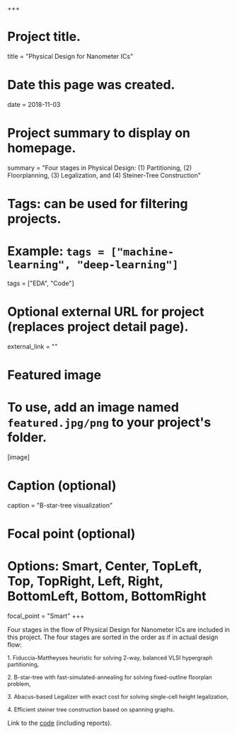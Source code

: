 +++
# Project title.
title = "Physical Design for Nanometer ICs"

# Date this page was created.
date = 2018-11-03

# Project summary to display on homepage.
summary = "Four stages in Physical Design: (1) Partitioning, (2) Floorplanning, (3) Legalization, and (4) Steiner-Tree Construction"

# Tags: can be used for filtering projects.
# Example: `tags = ["machine-learning", "deep-learning"]`
tags = ["EDA", "Code"]

# Optional external URL for project (replaces project detail page).
external_link = ""

# Featured image
# To use, add an image named `featured.jpg/png` to your project's folder. 
[image]
  # Caption (optional)
  caption = "B-star-tree visualization"
  
  # Focal point (optional)
  # Options: Smart, Center, TopLeft, Top, TopRight, Left, Right, BottomLeft, Bottom, BottomRight
  focal_point = "Smart"
+++

Four stages in the flow of Physical Design for Nanometer ICs are included in this project.
The four stages are sorted in the order as if in actual design flow:

<span style="font-size:0.9em;"> 1. Fiduccia-Mattheyses heuristic for solving 2-way, balanced VLSI hypergraph partitioning, </span>

<span style="font-size:0.9em;"> 2. B-star-tree with fast-simulated-annealing for solving fixed-outline floorplan problem, </span>

<span style="font-size:0.9em;"> 3. Abacus-based Legalizer with exact cost for solving single-cell height legalization, </span>

<span style="font-size:0.9em;"> 4. Efficient steiner tree construction based on spanning graphs. </span>

Link to the [code](https://github.com/Daikon-Sun/PD2017) (including reports).

